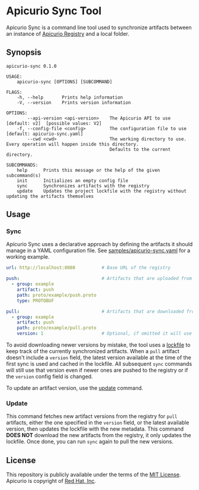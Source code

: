 # Apicurio Sync Tool

Apicurio Sync is a command line tool used to synchronize artifacts between an instance of [Apicurio Registry] and
a local folder.

## Synopsis

```
apicurio-sync 0.1.0

USAGE:
    apicurio-sync [OPTIONS] [SUBCOMMAND]

FLAGS:
    -h, --help       Prints help information
    -V, --version    Prints version information

OPTIONS:
        --api-version <api-version>    The Apicurio API to use [default: v2]  [possible values: V2]
    -f, --config-file <config>         The configuration file to use [default: apicurio-sync.yaml]
        --cwd <cwd>                    The working directory to use. Every operation will happen inside this directory.
                                       Defaults to the current directory.

SUBCOMMANDS:
    help      Prints this message or the help of the given subcommand(s)
    init      Initializes an empty config file
    sync      Synchronizes artifacts with the registry
    update    Updates the project lockfile with the registry without updating the artifacts themselves
```

## Usage

### Sync

Apicurio Sync uses a declarative approach by defining the artifacts it should manage in a YAML configuration file.
See [samples/apicurio-sync.yaml](samples/apicurio-sync.yaml) for a working example.

```yaml
url: http://localhost:8080          # Base URL of the registry

push:                               # Artifacts that are uploaded from the local folder to the registry
  - group: example
    artifact: push
    path: proto/example/push.proto
    type: PROTOBUF

pull:                               # Artifacts that are downloaded from the registry to the local folder
  - group: example
    artifact: push
    path: proto/example/pull.proto
    version: 1                      # Optional, if omitted it will use the latest available version
```

To avoid downloading newer versions by mistake, the tool uses a [lockfile](samples/apicurio-sync.lock) to keep track of the currently
synchronized artifacts. When a `pull` artifact doesn't include a `version` field, the latest version available at the time
of the first sync is used and cached in the lockfile. All subsequent `sync` commands will still use that version even if newer ones
are pushed to the registry or if the `version` config field is changed. 

To update an artifact version, use the [update](#update) command.

### Update

This command fetches new artifact versions from the registry for `pull` artifacts, either the one specified in the `version` field,
or the latest available version, then updates the lockfile with the new metadata. This command **DOES NOT** download the new artifacts
from the registry, it only updates the lockfile. Once done, you can run `sync` again to pull the new versions.

## License

This repository is publicly available under the terms of the [MIT License](LICENSE).
Apicurio is copyright of [Red Hat, Inc].

[Apicurio Registry]: https://www.apicur.io/registry
[Red Hat, Inc]: https://www.redhat.com
